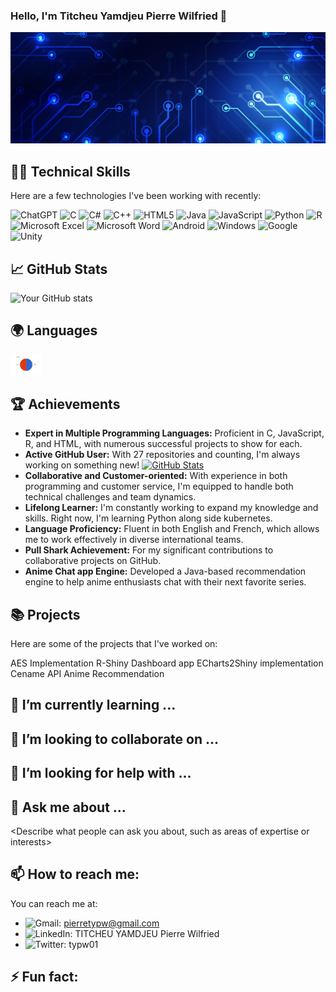   ### Hello, I'm Titcheu Yamdjeu Pierre Wilfried 👋

![Banner](<banner.jpg>)

## 👨‍💻 Technical Skills

Here are a few technologies I've been working with recently:

 ![ChatGPT](https://img.shields.io/badge/chatGPT-74aa9c?style=for-the-badge&logo=openai&logoColor=white)
 ![C](https://img.shields.io/badge/c-%2300599C.svg?style=for-the-badge&logo=c&logoColor=white)
 ![C#](https://img.shields.io/badge/c%23-%23239120.svg?style=for-the-badge&logo=c-sharp&logoColor=white)
 ![C++](https://img.shields.io/badge/c++-%2300599C.svg?style=for-the-badge&logo=c%2B%2B&logoColor=white)
 ![HTML5](https://img.shields.io/badge/html5-%23E34F26.svg?style=for-the-badge&logo=html5&logoColor=white)
 ![Java](https://img.shields.io/badge/java-%23ED8B00.svg?style=for-the-badge&logo=openjdk&logoColor=white)
 ![JavaScript](https://img.shields.io/badge/javascript-%23323330.svg?style=for-the-badge&logo=javascript&logoColor=%23F7DF1E)
 ![Python](https://img.shields.io/badge/python-3670A0?style=for-the-badge&logo=python&logoColor=ffdd54)
 ![R](https://img.shields.io/badge/r-%23276DC3.svg?style=for-the-badge&logo=r&logoColor=white)
 ![Microsoft Excel](https://img.shields.io/badge/Microsoft_Excel-217346?style=for-the-badge&logo=microsoft-excel&logoColor=white)
 ![Microsoft Word](https://img.shields.io/badge/Microsoft_Word-2B579A?style=for-the-badge&logo=microsoft-word&logoColor=white)
 ![Android](https://img.shields.io/badge/Android-3DDC84?style=for-the-badge&logo=android&logoColor=white)
 ![Windows](https://img.shields.io/badge/Windows-0078D6?style=for-the-badge&logo=windows&logoColor=white)
 ![Google](https://img.shields.io/badge/google-4285F4?style=for-the-badge&logo=google&logoColor=white)
 ![Unity](https://img.shields.io/badge/unity-%23000000.svg?style=for-the-badge&logo=unity&logoColor=white)

## 📈 GitHub Stats
![Your GitHub stats](https://github-readme-stats.vercel.app/api?username=TYPW1&show_icons=true&theme=radical)

## 🌍 Languages
<img src="pie-chart.png" alt="Pie Chart" width="50"/>

## 🏆 Achievements
- **Expert in Multiple Programming Languages:** Proficient in C, JavaScript, R, and HTML, with numerous successful projects to show for each.
- **Active GitHub User:** With 27 repositories and counting, I'm always working on something new! [![GitHub Stats](https://github-readme-stats.vercel.app/api?username=TYPW1&show_icons=true&theme=radical)](https://github.com/TYPW1/github-readme-stats)
- **Collaborative and Customer-oriented:** With experience in both programming and customer service, I'm equipped to handle both technical challenges and team dynamics.
- **Lifelong Learner:** I'm constantly working to expand my knowledge and skills. Right now, I'm learning Python along side kubernetes.
- **Language Proficiency:** Fluent in both English and French, which allows me to work effectively in diverse international teams.
- **Pull Shark Achievement:** For my significant contributions to collaborative projects on GitHub.
- **Anime Chat app Engine:** Developed a Java-based recommendation engine to help anime enthusiasts chat with their next favorite series.

## 📚 Projects
Here are some of the projects that I've worked on:

AES Implementation
R-Shiny Dashboard app
ECharts2Shiny implementation
Cename API
Anime Recommendation

## 🌱 I’m currently learning ...
<Describe what you are currently learning>

## 👯 I’m looking to collaborate on ...
<Describe the kind of projects or technologies you are looking to collaborate on>

## 🤔 I’m looking for help with ...
<Describe what you need help with>
  
## 💬 Ask me about ...
<Describe what people can ask you about, such as areas of expertise or interests>

## 📫 How to reach me:
You can reach me at:

- ![Gmail](https://img.shields.io/badge/Gmail-D14836?style=for-the-badge&logo=gmail&logoColor=white): <pierretypw@gmail.com>
- ![LinkedIn](https://img.shields.io/badge/linkedin-%230077B5.svg?style=for-the-badge&logo=linkedin&logoColor=white): TITCHEU YAMDJEU Pierre Wilfried
- ![Twitter](https://img.shields.io/badge/Twitter-%231DA1F2.svg?style=for-the-badge&logo=Twitter&logoColor=white): typw01

## ⚡ Fun fact:
<Share a fun fact about yourself>
